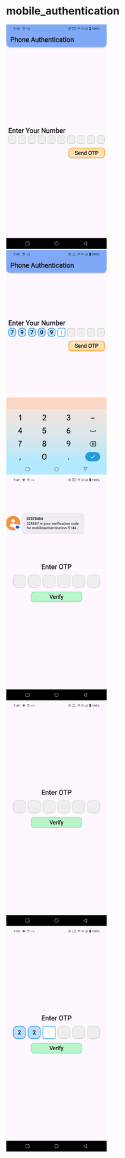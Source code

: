 # mobile_authentication
<div>
  <img src="https://github.com/rahulkumardev24/firebase_phone_authentication/blob/master/Screenshot_20250210_194852.png" height = 600 />
<img src="https://github.com/rahulkumardev24/firebase_phone_authentication/blob/master/Screenshot_20250210_194912.png" height = 600 />
<img src="https://github.com/rahulkumardev24/firebase_phone_authentication/blob/master/Screenshot_20250210_194950.png" height = 600 />
<img src="https://github.com/rahulkumardev24/firebase_phone_authentication/blob/master/Screenshot_20250210_194958.png" height = 600 />
<img src="https://github.com/rahulkumardev24/firebase_phone_authentication/blob/master/Screenshot_20250210_195017.png" height = 600 />

</div>

